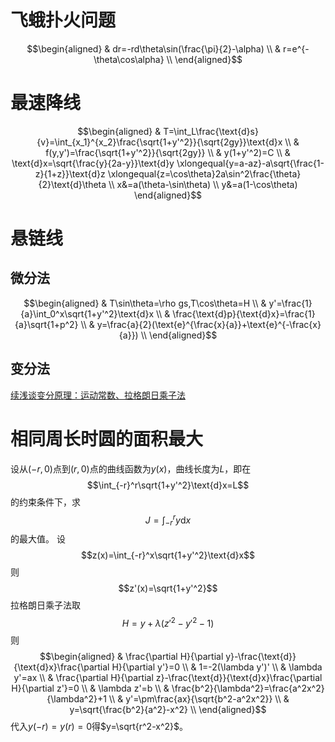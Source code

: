 ﻿# 飞蛾扑火问题
$$\begin{aligned}
& dr=-rd\theta\sin(\frac{\pi}{2}-\alpha) \\
& r=e^{-\theta\cos\alpha} \\
\end{aligned}$$
# 最速降线
$$\begin{aligned}
& T=\int_L\frac{\text{d}s}{v}=\int_{x_1}^{x_2}\frac{\sqrt{1+y'^2}}{\sqrt{2gy}}\text{d}x \\
& f(y,y')=\frac{\sqrt{1+y'^2}}{\sqrt{2gy}} \\
& y(1+y'^2)=C \\
& 
    \text{d}x=\sqrt{\frac{y}{2a-y}}\text{d}y
    \xlongequal{y=a-az}-a\sqrt{\frac{1-z}{1+z}}\text{d}z
    \xlongequal{z=\cos\theta}2a\sin^2\frac{\theta}{2}\text{d}\theta
 \\
    x&=a(\theta-\sin\theta) \\
    y&=a(1-\cos\theta)
\end{aligned}$$
# 悬链线
## 微分法
$$\begin{aligned}
& T\sin\theta=\rho gs,T\cos\theta=H \\
& y'=\frac{1}{a}\int_0^x\sqrt{1+y'^2}\text{d}x \\
& \frac{\text{d}p}{\text{d}x}=\frac{1}{a}\sqrt{1+p^2} \\
& y=\frac{a}{2}(\text{e}^{\frac{x}{a}}+\text{e}^{-\frac{x}{a}}) \\
\end{aligned}$$
## 变分法
[续浅谈变分原理：运动常数、拉格朗日乘子法](https://zhuanlan.zhihu.com/p/148762023)

# 相同周长时圆的面积最大
设从$(-r,0)$点到$(r,0)$点的曲线函数为$y(x)$，曲线长度为$L$，即在
$$\int_{-r}^r\sqrt{1+y'^2}\text{d}x=L$$
的约束条件下，求
$$J=\int_{-r}^ry\text{d}x$$
的最大值。
设
$$z(x)=\int_{-r}^x\sqrt{1+y'^2}\text{d}x$$
则
$$z'(x)=\sqrt{1+y'^2}$$
拉格朗日乘子法取
$$H=y+\lambda(z'^2-y'^2-1)$$
则
$$\begin{aligned}
& \frac{\partial H}{\partial y}-\frac{\text{d}}{\text{d}x}\frac{\partial H}{\partial y'}=0 \\
& 1=-2(\lambda y')' \\
& \lambda y'=ax \\
& \frac{\partial H}{\partial z}-\frac{\text{d}}{\text{d}x}\frac{\partial H}{\partial z'}=0 \\
& \lambda z'=b \\
& \frac{b^2}{\lambda^2}=\frac{a^2x^2}{\lambda^2}+1 \\
& y'=\pm\frac{ax}{\sqrt{b^2-a^2x^2}} \\
& y=\sqrt{\frac{b^2}{a^2}-x^2} \\
\end{aligned}$$
代入$y(-r)=y(r)=0$得$y=\sqrt{r^2-x^2}$。

